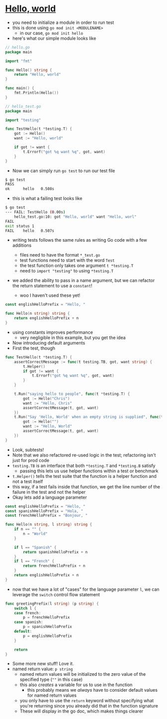 # [Hello, world](https://quii.gitbook.io/learn-go-with-tests/go-fundamentals/hello-world)

* you need to initialize a module in order to run test
* this is done using `go mod init <MODULENAME>`
  * in our case, `go mod init hello`
* here's what our simple module looks like

```go
// hello.go
package main

import "fmt"

func Hello() string {
	return "Hello, world"
}

func main() {
	fmt.Println(Hello())
}

// hello_test.go
package main

import "testing"

func TestHello(t *testing.T) {
	got := Hello()
	want := "Hello, world"

	if got != want {
		t.Errorf("got %q want %q", got, want)
	}
}
```

* Now we can simply run `go test` to run our test file

```bash
$ go test
PASS
ok  	hello	0.508s
```

* this is what a failing test looks like

```bash
$ go test
--- FAIL: TestHello (0.00s)
    hello_test.go:10: got "Hello, world" want "Hello, worl"
FAIL
exit status 1
FAIL	hello	0.507s
```

* writing tests follows the same rules as writing Go code with a few additions
  * files need to have the format `*_test.go`
  * test functions need to start with the word `Test`
  * the test function only takes one argument `t *testing.T`
  * need to `import "testing"` to using `*testing.T`

* we added the ability to pass in a name argument, but we can refactor the return statement to use a `constant`!
	* woo I haven't used these yet!

```go
const englishHelloPrefix = "Hello, "

func Hello(n string) string {
	return englishHelloPrefix + n
}
```

* using constants improves performance
	* very negligible in this example, but you get the idea
* Now introducing default arguments
* First the test, though

```go
func TestHello(t *testing.T) {
	assertCorrectMessage := func(t testing.TB, got, want string) {
		t.Helper()
		if got != want {
			t.Errorf("got %q want %q", got, want)
		}
	}

	t.Run("saying hello to people", func(t *testing.T) {
		got := Hello("Chris")
		want := "Hello, Chris"
		assertCorrectMessage(t, got, want)
	})
	t.Run("Say 'Hello, World' when an empty string is supplied", func(t *testing.T) {
		got := Hello("")
		want := "Hello, World"
		assertCorrectMessage(t, got, want)
	})
}
```

* Look, subtests!
* Note that we also refactored re-used logic in the test; refactoring isn't just for prod code
* `testing.TB` is an interface that both `*testing.T` and `*testing.B` satisfy
	* passing this lets us use helper functions within a test or benchmark
* `t.Helper()` tells the test suite that the function is a helper function and not a test itself
* this way, if a test fails inside that function, we get the line number of the failure in the test and not the helper
* Okay lets add a language parameter

```go
const englishHelloPrefix = "Hello, "
const spanishHelloPrefix = "Hola, "
const frenchHelloPrefix = "Bonjour, "

func Hello(n string, l string) string {
	if n == "" {
		n = "World"
	}

	if l == "Spanish" {
		return spanishHelloPrefix + n
	}
	if l == "French" {
		return frenchHelloPrefix + n
	}
	return englishHelloPrefix + n
}
```

* now that we have a lot of "cases" for the language parameter `l`, we can leverage the `switch` control flow statement

```go
func greetingPrefix(l string) (p string) {
	switch l {
	case french:
		p = frenchHelloPrefix
	case spanish:
		p = spanishHelloPrefix
	default:
		p = englishHelloPrefix
	}

	return
}
```

* Some more new stuff! Love it.
* named return value: `p string`
	* named return values will be initialized to the zero value of the specified type (`""` in this case)
	* this also _creates_ a variable for us to use in the function
		* this probably means we _always_ have to consider default values for named return values
	* you only have to use the `return` keyword without specifying what you're returning since you already did that in the function signature
	* These will display in the go doc, which makes things clearer

